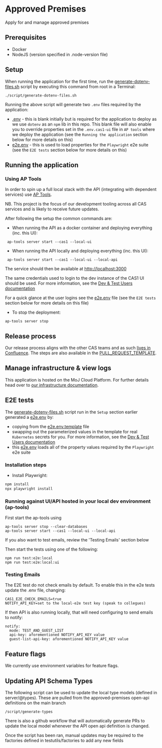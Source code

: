 # Approved Premises

Apply for and manage approved premises

## Prerequisites

- Docker
- NodeJS (version specified in .node-version file)

## Setup

When running the application for the first time, run the [generate-dotenv-files.sh](script/generate-dotenv-files.sh) script by executing this command from root in a Terminal:
```
./script/generate-dotenv-files.sh
```

Running the above script will generate two `.env` files required by the application:
* [.env](.env) - this is blank initially but is required for the application to deploy as we use `dotenv` as an `npm` lib in this repo. This blank file will also enable you to override properties set in the `.env.cas1-ui` file in `AP tools` where we deploy the application (see the `Running the application` section below for more details on this)
* [e2e.env](e2e.env) - this is used to load properties for the `Playwright` e2e suite (see the `E2E tests` section below for more details on this)

## Running the application

### Using AP Tools

In order to spin up a full local stack with the API (integrating with dependent services) use [AP Tools](https://github.com/ministryofjustice/hmpps-approved-premises-tools).

NB. This project is the focus of our development tooling across all CAS services and is likely to receive future updates.

After following the setup the common commands are:

* When running the API as a docker container and deploying everything (inc. this UI):
```
 ap-tools server start --cas1 --local-ui
```

* When running the API locally and deploying everything (inc. this UI):
```
 ap-tools server start --cas1 --local-ui --local-api
```

The service should then be available at <http://localhost:3000>

The same credentials used to login to the dev instance of the CAS1 UI should be used. For more information, see the [Dev & Test Users documentation](https://dsdmoj.atlassian.net/wiki/spaces/AP/pages/5624791477/Dev+Test+Users)

For a quick glance at the user logins see the [e2e.env](e2e.env) file (see the `E2E tests` section below for more details on this file)

* To stop the deployment:
```
ap-tools server stop
```

## Release process

Our release process aligns with the other CAS teams and as such [lives in
Confluence](https://dsdmoj.atlassian.net/wiki/spaces/AP/pages/4247847062/Release+process).
The steps are also available in the
[PULL_REQUEST_TEMPLATE](/.github/PULL_REQUEST_TEMPLATE.md#release-checklist).

## Manage infrastructure & view logs

This application is hosted on the MoJ Cloud Platform. For further details
head over to [our infrastructure documentation](/doc/how-to/manage-infrastructure.md).

## E2E tests
The [generate-dotenv-files.sh](script/generate-dotenv-files.sh) script run in the `Setup` section earlier generated a [e2e.env](e2e.env) by:
* copying from the [e2e.env.template](e2e.env.template) file 
* swapping out the parameterized values in the template for real `Kubernetes` secrets for you. For more information, see the [Dev & Test Users documentation](https://dsdmoj.atlassian.net/wiki/spaces/AP/pages/5624791477/Dev+Test+Users)
* this [e2e.env](e2e.env) loads all of the property values required by the `Playwright` e2e suite

### Installation steps
* Install Playwright:

```bash
npm install
npx playwright install
```

### Running against UI/API hosted in your local dev environment (ap-tools)

First start the ap-tools using

```
ap-tools server stop --clear-databases
ap-tools server start --cas1 --local-ui --local-api
```

If you also want to test emails, review the 'Testing Emails' section below

Then start the tests using one of the following:

```
npm run test:e2e:local
npm run test:e2e:local:ui
```

### Testing Emails

The E2E test do not check emails by default. To enable this in the e2e tests update the .env file, changing:

```
CAS1_E2E_CHECK_EMAILS=true
NOTIFY_API_KEY=set to the local-e2e test key (speak to collegues)
```

If then API is also running locally, that will need configuring to send emails to notify:

```
notify:
  mode: TEST_AND_GUEST_LIST
  api-key: aforementioned NOTIFY_API_KEY value
  guest-list-api-key: aforementioned NOTIFY_API_KEY value
```

## Feature flags

We currently use environment variables for feature flags.

## Updating API Schema Types

The following script can be used to update the local type models (defined in server/@types). These are pulled from the approved-premises open-api definitions on the main branch 

```
/script/generate-types
```

There is also a github workflow that will automatically generate PRs to update the local model whenever the API open api definition is changed.

Once the script has been ran, manual updates may be required to the factories defined in testutils/factories to add any new fields